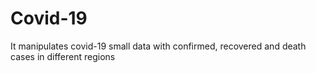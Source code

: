 # Covid-19
It manipulates covid-19 small data with confirmed, recovered and death cases in different regions
